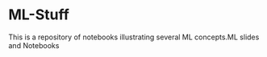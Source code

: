 # ML-Stuff
This is a repository of notebooks illustrating several ML concepts.ML slides and Notebooks

